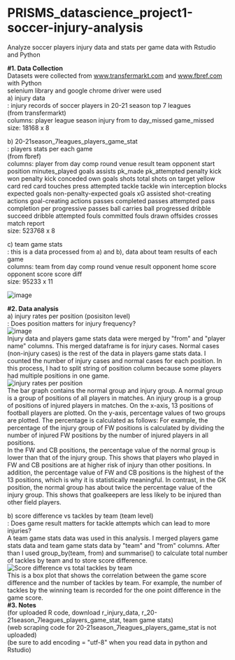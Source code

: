 # PRISMS_datascience_project1-soccer-injury-analysis
Analyze soccer players injury data and stats per game data with Rstudio and Python  

**#1. Data Collection**  
Datasets were collected from www.transfermarkt.com and www.fbref.com with Python  
selenium library and google chrome driver were used  
  a) injury data	
  : injury records of soccer players in 20-21 season top 7 leagues  
  (from transfermarkt)  
  columns: player	league	season	injury	from	to	day_missed	game_missed  
  size: 18168 x 8  
  
  b) 20-21season_7leagues_players_game_stat  
  : players stats per each game  
  (from fbref)  
  columns: player from day comp round venue result team opponent	start	position minutes_played	goals	assists	pk_made	pk_attempted penalty kick won penalty kick conceded	own goals	shots total	shots on target	yellow card	red card	touches	press attempted	tackle	tackle win	interception blocks expected goals	non-penalty-expected goals	xG assisted	shot-creating actions	goal-creating actions	passes completed	passes attempted pass completion per progressive passes ball carries	ball progressed	dribble succeed	dribble attempted	fouls committed	fouls drawn offsides crosses	match report  
  size: 523768 x 8  
  
  c) team game stats  
  : this is a data processed from a) and b), data about team results of each game  	
  columns: team	from	day	comp	round	venue	result	opponent	home score	opponent score	score diff  
  size: 95233 x 11   
  
  ![image](https://user-images.githubusercontent.com/54821805/149682701-811cd9ca-3364-439a-ae94-6b96f3d082c8.png)

**#2. Data analysis**  
  a) injury rates per position (posisiton level)  
  : Does position matters for injury frequency?  
  ![image](https://user-images.githubusercontent.com/54821805/149682897-34a66c37-0e40-4101-b67e-0bb7533668e8.png)  
  Injury data and players game stats data were merged by "from" and "player name" columns. This merged dataframe is for injury cases. Normal cases (non-injury cases) is the rest of the data in players game stats data. I counted the number of injury cases and normal cases for each position. In this process, I had to split string of position column because some players had multiple positions in one game.  
  ![injury rates per position](https://user-images.githubusercontent.com/54821805/149681389-e2251928-8a71-422b-9386-80fba6f68f10.png)  
    The bar graph contains the normal group and injury group. A normal group is a group of positions of all players in matches. An injury group is a group of positions of injured players in matches. On the x-axis, 13 positions of football players are plotted. On the y-axis, percentage values of two groups are plotted. The percentage is calculated as follows: For example, the percentage of the injury group of FW positions is calculated by dividing the number of injured FW positions by the number of injured players in all positions.  
    In the FW and CB positions, the percentage value of the normal group is lower than that of the injury group. This shows that players who played in FW and CB positions are at higher risk of injury than other positions. In addition, the percentage value of FW and CB positions is the highest of the 13 positions, which is why it is statistically meaningful. In contrast, in the GK position, the normal group has about twice the percentage value of the injury group. This shows that goalkeepers are less likely to be injured than other field players.  
  
  b) score difference vs tackles by team (team level)  
  : Does game result matters for tackle attempts which can lead to more injuries?  
    A team game stats data was used in this analysis. I merged players game stats data and team game stats data by "team" and "from" columns. After than I used group_by(team, from) and summarise() to calculate total number of tackles by team and to store score difference.  
  ![Score difference vs total tackles by team](https://user-images.githubusercontent.com/54821805/149681392-74f7f74e-a788-4eb1-b4d2-dfb54185f659.png)  
    This is a box plot that shows the correlation between the game score difference and the number of tackles by team.  For example, the number of tackles by the winning team is recorded for the one point difference in the game score.  
**#3. Notes**  
  (for uploaded R code, download r_injury_data, r_20-21season_7leagues_players_game_stat, team game stats)  
  (web scraping code for 20-21season_7leagues_players_game_stat is not uploaded)  
  (be sure to add encoding = "utf-8" when you read data in python and Rstudio) 
